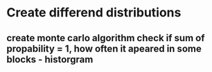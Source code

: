 # Create differend distributions
## create monte carlo algorithm check if sum of propability = 1, how often it apeared in some blocks - historgram



